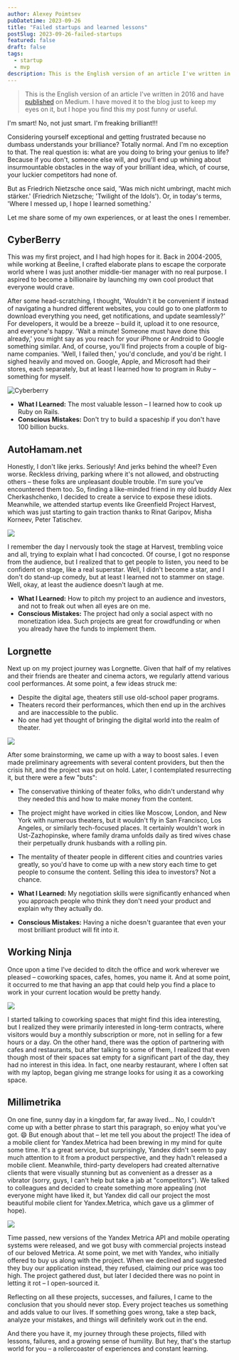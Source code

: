 ```yaml
---
author: Alexey Poimtsev
pubDatetime: 2023-09-26
title: "Failed startups and learned lessons"
postSlug: 2023-09-26-failed-startups
featured: false
draft: false
tags:
  - startup
  - mvp
description: This is the English version of an article I've written in 2016 and have published on Medium.
---
```


> This is the English version of an article I've written in 2016 and have [published](https://medium.com/angry-beard/навизионировал-убери-за-собой-a0ec6333f0dd) on Medium. I have moved it to the blog just to keep my eyes on it, but I hope you find this my post funny or useful.

I'm smart! No, not just smart. I'm freaking brilliant!!!

Considering yourself exceptional and getting frustrated because no dumbass understands your brilliance? Totally normal. And I'm no exception to that. The real question is: what are you doing to bring your genius to life? Because if you don't, someone else will, and you'll end up whining about insurmountable obstacles in the way of your brilliant idea, which, of course, your luckier competitors had none of.

But as Friedrich Nietzsche once said, 'Was mich nicht umbringt, macht mich stärker.' (Friedrich Nietzsche; 'Twilight of the Idols'). Or, in today's terms, 'Where I messed up, I hope I learned something.'

Let me share some of my own experiences, or at least the ones I remember.

## CyberBerry

This was my first project, and I had high hopes for it. Back in 2004-2005, while working at Beeline, I crafted elaborate plans to escape the corporate world where I was just another middle-tier manager with no real purpose. I aspired to become a billionaire by launching my own cool product that everyone would crave.

After some head-scratching, I thought, 'Wouldn't it be convenient if instead of navigating a hundred different websites, you could go to one platform to download everything you need, get notifications, and update seamlessly?' For developers, it would be a breeze – build it, upload it to one resource, and everyone's happy. 'Wait a minute! Someone must have done this already,' you might say as you reach for your iPhone or Android to Google something similar. And, of course, you'll find projects from a couple of big-name companies. 'Well, I failed then,' you'd conclude, and you'd be right. I sighed heavily and moved on. Google, Apple, and Microsoft had their stores, each separately, but at least I learned how to program in Ruby – something for myself.

![Cyberberry](/blog/2023-09-26-failed-startups/1.webp)

- **What I Learned:** The most valuable lesson – I learned how to cook up Ruby on Rails.
- **Conscious Mistakes:** Don't try to build a spaceship if you don't have 100 billion bucks.

## AutoHamam.net

Honestly, I don't like jerks. Seriously! And jerks behind the wheel? Even worse. Reckless driving, parking where it's not allowed, and obstructing others – these folks are unpleasant double trouble. I'm sure you've encountered them too. So, finding a like-minded friend in my old buddy Alex Cherkashchenko, I decided to create a service to expose these idiots. Meanwhile, we attended startup events like Greenfield Project Harvest, which was just starting to gain traction thanks to Rinat Garipov, Misha Korneev, Peter Tatischev.

![](/blog/2023-09-26-failed-startups/2.webp)

I remember the day I nervously took the stage at Harvest, trembling voice and all, trying to explain what I had concocted. Of course, I got no response from the audience, but I realized that to get people to listen, you need to be confident on stage, like a real superstar. Well, I didn't become a star, and I don't do stand-up comedy, but at least I learned not to stammer on stage. Well, okay, at least the audience doesn't laugh at me.

- **What I Learned:** How to pitch my project to an audience and investors, and not to freak out when all eyes are on me.
- **Conscious Mistakes:** The project had only a social aspect with no monetization idea. Such projects are great for crowdfunding or when you already have the funds to implement them.

## Lorgnette

Next up on my project journey was Lorgnette. Given that half of my relatives and their friends are theater and cinema actors, we regularly attend various cool performances. At some point, a few ideas struck me:

- Despite the digital age, theaters still use old-school paper programs.
- Theaters record their performances, which then end up in the archives and are inaccessible to the public.
- No one had yet thought of bringing the digital world into the realm of theater.

![](/blog/2023-09-26-failed-startups/3.webp)

After some brainstorming, we came up with a way to boost sales. I even made preliminary agreements with several content providers, but then the crisis hit, and the project was put on hold. Later, I contemplated resurrecting it, but there were a few "buts":

- The conservative thinking of theater folks, who didn't understand why they needed this and how to make money from the content.
- The project might have worked in cities like Moscow, London, and New York with numerous theaters, but it wouldn't fly in San Francisco, Los Angeles, or similarly tech-focused places. It certainly wouldn't work in Ust-Zazhopinske, where family drama unfolds daily as tired wives chase their perpetually drunk husbands with a rolling pin.
- The mentality of theater people in different cities and countries varies greatly, so you'd have to come up with a new story each time to get people to consume the content.
  Selling this idea to investors? Not a chance.

- **What I Learned:** My negotiation skills were significantly enhanced when you approach people who think they don't need your product and explain why they actually do.
- **Conscious Mistakes:** Having a niche doesn't guarantee that even your most brilliant product will fit into it.

## Working Ninja

Once upon a time I've decided to ditch the office and work wherever we pleased – coworking spaces, cafes, homes, you name it. And at some point, it occurred to me that having an app that could help you find a place to work in your current location would be pretty handy.

![](/blog/2023-09-26-failed-startups/4.webp)

I started talking to coworking spaces that might find this idea interesting, but I realized they were primarily interested in long-term contracts, where visitors would buy a monthly subscription or more, not in selling for a few hours or a day. On the other hand, there was the option of partnering with cafes and restaurants, but after talking to some of them, I realized that even though most of their spaces sat empty for a significant part of the day, they had no interest in this idea. In fact, one nearby restaurant, where I often sat with my laptop, began giving me strange looks for using it as a coworking space.

## Millimetrika

On one fine, sunny day in a kingdom far, far away lived... No, I couldn't come up with a better phrase to start this paragraph, so enjoy what you've got. 😄 But enough about that – let me tell you about the project! The idea of a mobile client for Yandex.Metrica had been brewing in my mind for quite some time. It's a great service, but surprisingly, Yandex didn't seem to pay much attention to it from a product perspective, and they hadn't released a mobile client. Meanwhile, third-party developers had created alternative clients that were visually stunning but as convenient as a dresser as a vibrator (sorry, guys, I can't help but take a jab at "competitors"). We talked to colleagues and decided to create something more appealing (not everyone might have liked it, but Yandex did call our project the most beautiful mobile client for Yandex.Metrica, which gave us a glimmer of hope).

![](/blog/2023-09-26-failed-startups/5.webp)

Time passed, new versions of the Yandex Metrica API and mobile operating systems were released, and we got busy with commercial projects instead of our beloved Metrica. At some point, we met with Yandex, who initially offered to buy us along with the project. When we declined and suggested they buy our application instead, they refused, claiming our price was too high. The project gathered dust, but later I decided there was no point in letting it rot – I open-sourced it.

Reflecting on all these projects, successes, and failures, I came to the conclusion that you should never stop. Every project teaches us something and adds value to our lives. If something goes wrong, take a step back, analyze your mistakes, and things will definitely work out in the end.

And there you have it, my journey through these projects, filled with lessons, failures, and a growing sense of humility. But hey, that's the startup world for you – a rollercoaster of experiences and constant learning.
